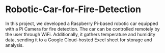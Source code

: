 # Robotic-Car-for-Fire-Detection
In this project, we developed a Raspberry Pi-based robotic car equipped with a Pi Camera for fire detection. The car can be controlled remotely by the user through WiFi. Additionally, it gathers temperature and humidity data, sending it to a Google Cloud-hosted Excel sheet for storage and analysis.
